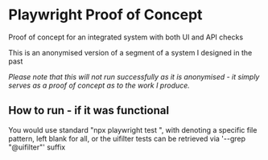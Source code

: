# Playwright Proof of Concept
Proof of concept for an integrated system with both UI and API checks

This is an anonymised version of a segment of a system I designed in the past

*Please note that this will not run successfully as it is anonymised - it simply serves as a proof of concept as to the work I produce.*

## How to run - if it was functional

You would use standard "npx playwright test <x>", with <x> denoting a specific file pattern, left blank for all, or the uifilter tests can be retrieved via '--grep "@uifilter"' suffix

